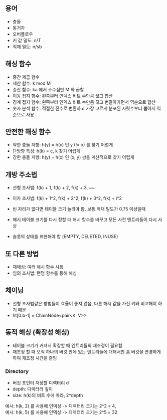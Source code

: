 ## 용어
- 충돌
- 동거자
- 오버플로우
- 키 값 밀도: n/T
- 적재 밀도: n/sb

## 해싱 함수
- 중간 제곱 함수
- 제산 함수: k mod M
- 승산 함수: ka 에서 소수점만 M 와 곱함
- 이동 접지 함수: 왼쪽부터 인덱스 비트 수만큼 끊고 합산
- 경계 접지 함수: 왼쪽부터 인덱스 비트 수만큼 끊고 번갈아가면서 역순으로 합산
- 숫자 분석 함수: 적절한 진수로 변환하고 가장 고르게 분포된 자릿수부터 뽑아서 역순으로 사용

## 안전한 해싱 함수
- 약한 충돌 저항: h(y) = h(x) 인 y (!= x) 를 찾기 어렵게
- 단방향 특성: h(k) = c, k 찾기 어렵게
- 강한 충돌 저항: h(y) = h(x) 인 (x, y) 쌍을 계산적으로 찾기 어렵게

## 개방 주소법

- 선형 조사법: f(k) + 1, f(k) + 2, f(k) + 3, ~~
- 이자 조사법: f(k) + 1^2, f(k) + 2^2, f(k) + 3^2, f(k) + i^2

- 빈 자리가 없다면 테이블 크기 늘려야 함, 보통 적재 밀도가 0.75 이상일때
- 해시 테이블 크기를 다시 정할 때 해시 함수를 바꾸고 모든 사전 엔트리들이 다시 사상
- 슬롯의 상태를 표현해야 함 (EMPTY, DELETED, INUSE)

## 또 다른 방법

- 재해싱: 여러 해시 함수 사용
- 임의 조사법: 랜덤 함수를 통해 해싱

## 체이닝

- 선형 조사법같은 방법들이 효율이 좋지 않음, 다른 해시 값을 가진 키와 비교해야 하기 때문
- ht[0:b-1] = ChainNode<pair<K, V>>

## 동적 해싱 (확장성 해싱)

- 테이블 크기가 커져서 확장할 때 엔트리들의 재조정이 필요함
- 재조정 할 때 오직 하나의 버킷 안에 있는 엔트리들에 대해서만 홈 버킷을 변경하게 하여 재조정 시간을 줄임

### Directory

- 버킷 포인터 저장할 디렉터리 d
- depth: 디렉터리 깊이
- size: h(k)의 비트 수에 따라, 2^depth

예시: h(k, 2) 를 사용해 인덱싱 -> 디렉터리 크기는 2^2 = 4,  
예시: h(k, 5) 를 사용해 인덱싱 -> 디렉터리 크기는 2^5 = 32
